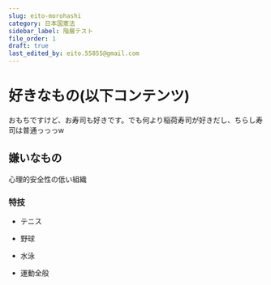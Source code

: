 ```yaml
---
slug: eito-morohashi
category: 日本国憲法
sidebar_label: 階層テスト
file_order: 1
draft: true
last_edited_by: eito.55855@gmail.com
---
```

# 好きなもの(以下コンテンツ)

おもちですけど、お寿司も好きです。でも何より稲荷寿司が好きだし、ちらし寿司は普通っっっw

## 嫌いなもの

心理的安全性の低い組織

### 特技

*   テニス
    
*   野球
    
*   水泳
    
*   運動全般
